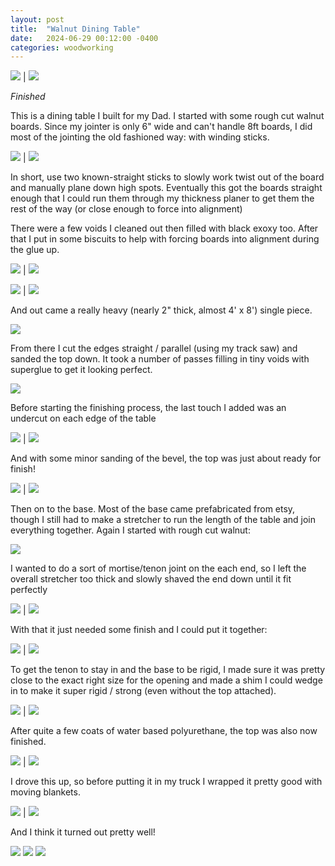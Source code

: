 ```yaml
---
layout: post
title:  "Walnut Dining Table"
date:   2024-06-29 00:12:00 -0400
categories: woodworking
---
```


![](/static/posts/walnut_dining_table/95_finished.jpg) | ![](/static/posts/walnut_dining_table/97_finished.jpg)

_Finished_

This is a dining table I built for my Dad. I started with some rough cut walnut
boards. Since my jointer is only 6" wide and can't handle 8ft boards, I
did most of the jointing the old fashioned way: with winding sticks.

![](/static/posts/walnut_dining_table/00_raw_wood.jpg) | ![](/static/posts/walnut_dining_table/01_winding_sticks.jpg)

In short, use two known-straight sticks to slowly work twist out of the
board and manually plane down high spots. Eventually this got the boards
straight enough that I could run them through my thickness planer to get them
the rest of the way (or close enough to force into alignment)

There were a few voids I cleaned out then filled with black exoxy too. After
that I put in some biscuits to help with forcing boards into alignment during
the glue up.

![](/static/posts/walnut_dining_table/10_flattened.jpg) | ![](/static/posts/walnut_dining_table/11_joining.jpg)


![](/static/posts/walnut_dining_table/15_glue_up.jpg) | ![](/static/posts/walnut_dining_table/16_glue_up.jpg)

And out came a really heavy (nearly 2" thick, almost 4' x 8') single piece.

![](/static/posts/walnut_dining_table/20_glued.jpg)

From there I cut the edges straight / parallel (using my track saw) and sanded
the top down. It took a number of passes filling in tiny voids with superglue
to get it looking perfect.

![](/static/posts/walnut_dining_table/30_sanding.jpg)

Before starting the finishing process, the last touch I added was an undercut
on each edge of the table

![](/static/posts/walnut_dining_table/36_undercut_bevel.jpg) | ![](/static/posts/walnut_dining_table/37_undercut_bevel.jpg)

And with some minor sanding of the bevel, the top was just about ready for
finish!

![](/static/posts/walnut_dining_table/48_undercut_bevel.jpg) | ![](/static/posts/walnut_dining_table/51_unfinished_top.jpg)

Then on to the base. Most of the base came prefabricated from etsy, though I
still had to make a stretcher to run the length of the table and join
everything together. Again I started with rough cut walnut:

![](/static/posts/walnut_dining_table/75_stretcher_wood.jpg)

I wanted to do a sort of mortise/tenon joint on the each end, so I left the
overall stretcher too thick and slowly shaved the end down until it fit
perfectly

![](/static/posts/walnut_dining_table/80_stretcher_tenon.jpg) | ![](/static/posts/walnut_dining_table/81_stretcher_tenon.jpg)

With that it just needed some finish and I could put it together:

![](/static/posts/walnut_dining_table/85_stretcher_done.jpg) | ![](/static/posts/walnut_dining_table/86_base_done.jpg)

To get the tenon to stay in and the base to be rigid, I made sure it was pretty
close to the exact right size for the opening and made a shim I could wedge in
to make it super rigid / strong (even without the top attached).

![](/static/posts/walnut_dining_table/87_base_done.jpg) | ![](/static/posts/walnut_dining_table/88_base_joinery.jpg)

After quite a few coats of water based polyurethane, the top was also now
finished.

![](/static/posts/walnut_dining_table/90_finished_top.jpg) | ![](/static/posts/walnut_dining_table/91_finished_top.jpg)

I drove this up, so before putting it in my truck I wrapped it pretty good with
moving blankets.

![](/static/posts/walnut_dining_table/92_wrapped_for_delivery.jpg) | ![](/static/posts/walnut_dining_table/93_wrapped_for_delivery.jpg)

And I think it turned out pretty well!

![](/static/posts/walnut_dining_table/95_finished.jpg)
![](/static/posts/walnut_dining_table/96_finished.jpg)
![](/static/posts/walnut_dining_table/97_finished.jpg)





